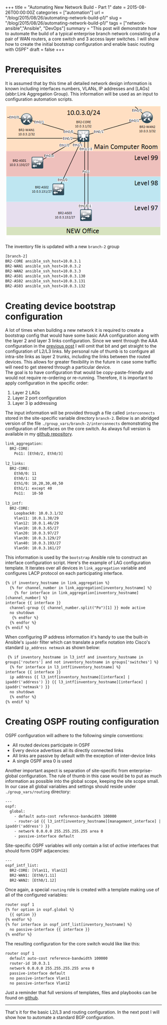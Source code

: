 +++
title = "Automating New Network Build - Part 1"
date = 2015-08-26T00:00:00Z
categories = ["automation"]
url = "/blog/2015/08/26/automating-network-build-p1/"
slug = "/blog/2015/08/26/automating-network-build-p1/"
tags = ["network-ansible","Ansible", "DevOps"]
summary = "This post will demonstrate how to automate the build of a typical enterprise branch network consisting of a pair of WAN routers, a core switch and 3 access layer switches. I will show how to create the initial bootstrap configuration and enable basic routing with OSPF"
draft = false
+++

 
# Prerequisites

It is assumed that by this time all detailed network design information is known including interfaces numbers, VLANs, IP addresses and [LAGs](abbr:Link Aggregation Group). This information will be used as an input to configuration automation scripts. 

![New Office Network Topology](/img/new-office-design.png)

The inventory file is updated with a new `branch-2` group
```
[branch-2]
BR2-CORE ansible_ssh_host=10.0.3.1
BR2-WAN1 ansible_ssh_host=10.0.3.2
BR2-WAN2 ansible_ssh_host=10.0.3.3
BR2-AS01 ansible_ssh_host=10.0.3.130
BR2-AS02 ansible_ssh_host=10.0.3.131
BR2-AS03 ansible_ssh_host=10.0.3.132
```

# Creating device bootstrap configuration

A lot of times when building a new network it is required to create a bootstrap config that would have some basic AAA configuration along with the layer 2 and layer 3 links configuration. Since we went through the AAA configuration in the [previous post][ansible-legacy-automation] I will omit that bit and get straight to the configuration of L2/L3 links. My personal rule of thumb is to configure all intra-site links as layer 2 trunks, including the links between the routed devices. This allows for greater flexibility in the future in case some traffic will need to get steered through a particular device.  
The goal is to have configuration that would be copy-paste-friendly and would not require re-ordering or re-running. Therefore, it is important to apply configuration in the specific order:

1. Layer 2 LAGs
2. Layer 2 port configuration
3. Layer 3 ip addressing

The input information will be provided through a file called `interconnects` stored in the site-specific variable directory `branch-2`. Below is an abridged version of the file `./group_vars/branch-2/interconnects` demonstrating the configuration of interfaces on the core switch. As always full version is available in my [github repository][github-repo-link].

```
link_aggregation:
  BR2-CORE:
    Po11: [Eth0/2, Eth0/3]

l2_links:
  BR2-CORE:
    Eth0/0: 11
    Eth0/1: 12
    Eth1/0: 10,20,30,40,50
    Eth1/1: except 40
    Po11:   10-50

l3_intf:
  BR2-CORE:
    Loopback0: 10.0.3.1/32
    Vlan11: 10.0.1.38/29
    Vlan12: 10.0.1.46/29
    Vlan10: 10.0.3.65/27
    Vlan20: 10.0.3.97/27
    Vlan30: 10.0.3.129/27
    Vlan40: 10.0.3.193/27
    Vlan50: 10.0.3.161/27
```

This information is used by the `bootstrap` Ansible role to construct an interface configuration script. Here's the example of LAG configuration template. It iterates over all devices in `link_aggregation` variable and configures LACP protocol on each participating interface.

```
{% if inventory_hostname in link_aggregation %}
  {% for channel_number in link_aggregation[inventory_hostname] %}
    {% for interface in link_aggregation[inventory_hostname][channel_number] %}
interface {{ interface }}
  channel-group {{ channel_number.split("Po")[1] }} mode active
  no shutdown
   {% endfor %}
  {% endfor %}
{% endif %}
```

When configuring IP address information it's handy to use the built-in Ansible's `ipaddr` filter which can translate a prefix notation into Cisco's standard `ip_address netmask` as shown below:
 
```
 {% if inventory_hostname in l3_intf and inventory_hostname in groups['routers'] and not inventory_hostname in groups['switches'] %}
  {% for interface in l3_intf[inventory_hostname] %}
interface {{ interface }}
  ip address {{ l3_intf[inventory_hostname][interface] | ipaddr('address') }} {{ l3_intf[inventory_hostname][interface] | ipaddr('netmask') }}
  no shutdown
  {% endfor %}
{% endif %}
```
 
# Creating OSPF routing configuration
 
OSPF configuration will adhere to the following simple conventions:
 
- All routed devices participate in OSPF
- Every device advertises all its directly connected links
- All links are passive by default with the exception of inter-device links
- A single OSPF area 0 is used 
 
Another important aspect is separation of site-specific from enterprise-global configuration. The rule of thumb in this case would be to put as much information as possible into the global scope, keeping the site scope small. In our case all global variables and settings should reside under `./group_vars/routing` directory:
 
```
---
ospf:
  global:
    - default auto-cost reference-bandwidth 100000
    - router-id {{ l3_intf[inventory_hostname][management_interface] | ipaddr('address') }}
    - network 0.0.0.0 255.255.255.255 area 0
    - passive-interface default
```

Site-specific OSPF variables will only contain a list of *active* interfaces that should form OSPF adjacencies:

```
---
ospf_intf_list:
  BR2-CORE: [Vlan11, Vlan12]
  BR2-WAN1: [Eth0/1.11]
  BR2-WAN2: [Eth0/1.12]

```
 
Once again, a special `routing` role is created with a template making use of all of the configured variables:

```
router ospf 1
{% for option in ospf.global %}
  {{ option }}
{% endfor %}
{% for interface in ospf_intf_list[inventory_hostname] %}
  no passive-interface {{ interface }}
{% endfor %}
```

The resulting configuration for the core switch would like like this:

```
router ospf 1
  default auto-cost reference-bandwidth 100000
  router-id 10.0.3.1
  network 0.0.0.0 255.255.255.255 area 0
  passive-interface default
  no passive-interface Vlan11
  no passive-interface Vlan12
```

Just a reminder that full versions of templates, files and playbooks can be found on [github][github-repo-link].

---

That's it for the basic L2/L3 and routing configuration. In the next post I will show how to automate a standard BGP configuration. 

[ansible-legacy-automation]: http://networkop.github.io/blog/2015/08/14/automating-legacy-networks/
[github-repo-link]: https://github.com/networkop/cisco-ansible-provisioning
